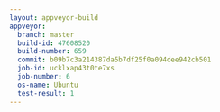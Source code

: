 ```yaml
---
layout: appveyor-build
appveyor:
  branch: master
  build-id: 47608520
  build-number: 659
  commit: b09b7c3a214387da5b7df25f0a094dee942cb501
  job-id: ucklxap43t0te7xs
  job-number: 6
  os-name: Ubuntu
  test-result: 1
---
```

